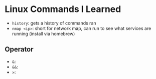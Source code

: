 # Linux Commands I Learned
* `history`: gets a history of commands ran
* `nmap <ip>`: short for network map, can run to see what services are running (install via homebrew)

## Operator
* `&`: 
* `&&`:
* `>`:
